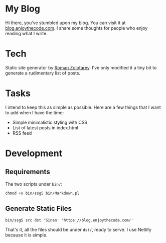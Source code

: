 # My Blog
Hi there, you've stumbled upon my blog. You can visit it at [blog.enjoythecode.com](https://blog.enjoythecode.com). I share some thoughts for people who enjoy reading what I write.

# Tech
Static site generator by [Roman Zolotarev](blog.enjoythecode.com). I've only modified it a tiny bit to generate a rudimentary list of posts.

# Tasks
I intend to keep this as simple as possible. Here are a few things that I want to add when I have the time:
- Simple minimalistic styling with CSS
- List of latest posts in index.html
- RSS feed

# Development
## Requirements
The two scripts under `bin/`:

```chmod +x bin/ssg5 bin/Markdown.pl```

## Generate Static Files

```bin/ssg5 src dst 'Sinan' 'https://blog.enjoythecode.com/'```

That's it, all the files should be under `dst/`, ready to serve. I use Netlify because it is simple.

